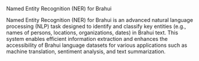 Named Entity Recognition (NER) for Brahui

Named Entity Recognition (NER) for Brahui is an advanced natural language processing (NLP) task designed to identify and classify key entities (e.g., names of persons, locations, organizations, dates) in Brahui text. This system enables efficient information extraction and enhances the accessibility of Brahui language datasets for various applications such as machine translation, sentiment analysis, and text summarization.
